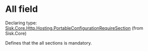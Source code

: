 <!--

Copyrights 2023 Sisk Framework - CypherPotato
Published under MIT license

!!! DO NOT EDIT THIS FILE !!!
This file was generated by a tool in the Sisk package. To edit the information in this documentation,
edit the XML documentation present in the Sisk source code.

-->


# All field

Declaring type: [Sisk.Core.Http.Hosting.PortableConfigurationRequireSection](/read?q=/contents/spec/Sisk.Core.Http.Hosting.PortableConfigurationRequireSection.md) (from Sisk.Core)


Defines that the all sections is mandatory.

